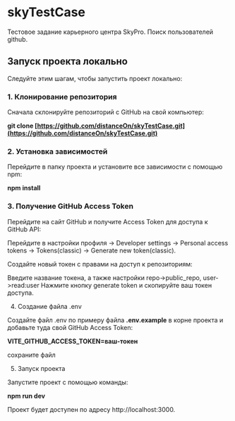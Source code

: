 # skyTestCase

Тестовое задание карьерного центра SkyPro. Поиск пользователей github.

## Запуск проекта локально

Следуйте этим шагам, чтобы запустить проект локально:

### 1. Клонирование репозитория

Сначала склонируйте репозиторий с GitHub на свой компьютер:

**git clone [https://github.com/distanceOn/skyTestCase.git](https://github.com/distanceOn/skyTestCase.git)**

### 2. Установка зависимостей

Перейдите в папку проекта и установите все зависимости с помощью npm:

**npm install**

### 3. Получение GitHub Access Token

Перейдите на сайт GitHub и получите Access Token для доступа к GitHub API:

Перейдите в настройки профиля -> Developer settings -> Personal access tokens -> Tokens(classic) -> Generate new token(classic).

Создайте новый токен с правами на доступ к репозиториям:

Введите название токена, а также настройки repo->public_repo, user->read:user
Нажмите кнопку generate token и скопируйте ваш токен доступа.

4. Создание файла .env

Создайте файл .env по примеру файла **.env.example** в корне проекта и добавьте туда свой GitHub Access Token:

**VITE_GITHUB_ACCESS_TOKEN=ваш-токен**

сохраните файл

5. Запуск проекта

Запустите проект с помощью команды:

**npm run dev**

Проект будет доступен по адресу http://localhost:3000.
